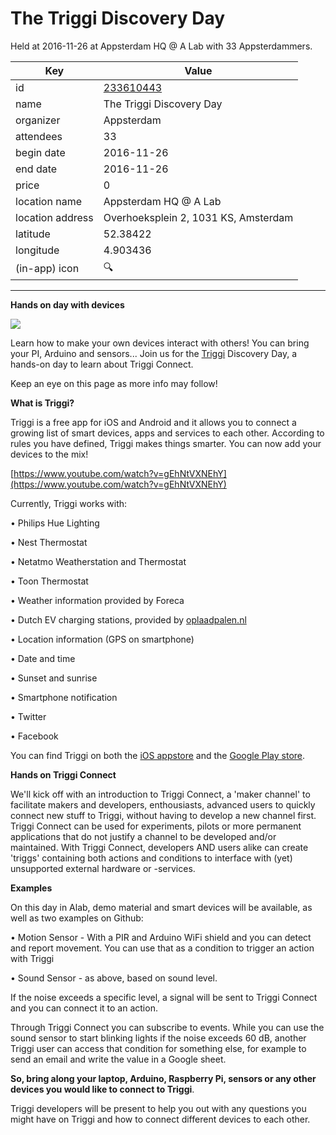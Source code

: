 # The Triggi Discovery Day
Held at 2016-11-26 at Appsterdam HQ @ A Lab with 33 Appsterdammers.
        
|Key|Value
|---|---|
|id|[233610443](https://www.meetup.com/appsterdam/events/233610443/)|
|name|The Triggi Discovery Day|
|organizer|Appsterdam|
|attendees|33|
|begin date|2016-11-26|
|end date|2016-11-26|
|price|0|
|location name|Appsterdam HQ @ A Lab|
|location address|Overhoeksplein 2, 1031 KS, Amsterdam|
|latitude|52.38422|
|longitude|4.903436|
|(in-app) icon|🔍|

---

**Hands on day with devices**

<img src="https://a248.e.akamai.net/secure.meetupstatic.com/photos/event/e/9/a/5/600_456119813.jpeg" />

Learn how to make your own devices interact with others! You can bring your PI, Arduino and sensors... Join us for the [Triggi](https://triggi.com/) Discovery Day, a hands-on day to learn about Triggi Connect.

Keep an eye on this page as more info may follow!

**What is Triggi?**

Triggi is a free app for iOS and Android and it allows you to connect a growing list of smart devices, apps and services to each other. According to rules you have defined, Triggi makes things smarter. You can now add your devices to the mix! 

[https://www.youtube.com/watch?v=gEhNtVXNEhY](https://www.youtube.com/watch?v=gEhNtVXNEhY)

Currently, Triggi works with:

• Philips Hue Lighting

• Nest Thermostat

• Netatmo Weatherstation and Thermostat

• Toon Thermostat

• Weather information provided by Foreca

• Dutch EV charging stations, provided by [oplaadpalen.nl](http://oplaadpalen.nl/)

• Location information (GPS on smartphone)

• Date and time

• Sunset and sunrise

• Smartphone notification

• Twitter

• Facebook

You can find Triggi on both the [iOS appstore](https://itunes.apple.com/app/apple-store/id1125535051?pt=117972703&ct=TriggiDiscoveryDay&mt=8) and the [Google Play store](https://play.google.com/store/apps/details?id=com.triggi.triggi).

**Hands on Triggi Connect**

We'll kick off with an introduction to Triggi Connect, a 'maker channel' to facilitate makers and developers, enthousiasts, advanced users to quickly connect new stuff to Triggi, without having to develop a new channel first. Triggi Connect can be used for experiments, pilots or more permanent applications that do not justify a channel to be developed and/or maintained. With Triggi Connect, developers AND users alike can create 'triggs' containing both actions and conditions to interface with (yet) unsupported external hardware or -services.

**Examples**

On this day in Alab, demo material and smart devices will be available, as well as two examples on Github:

• Motion Sensor - With a PIR and Arduino WiFi shield and you can detect and report movement. You can use that as a condition to trigger an action with Triggi

• Sound Sensor - as above, based on sound level.

If the noise exceeds a specific level, a signal will be sent to Triggi Connect and you can connect it to an action.

Through Triggi Connect you can subscribe to events. While you can use the sound sensor to start blinking lights if the noise exceeds 60 dB, another Triggi user can access that condition for something else, for example to send an email and write the value in a Google sheet.

**So, bring along your laptop, Arduino, Raspberry Pi, sensors or any other devices you would like to connect to Triggi**. 

Triggi developers will be present to help you out with any questions you might have on Triggi and how to connect different devices to each other.


